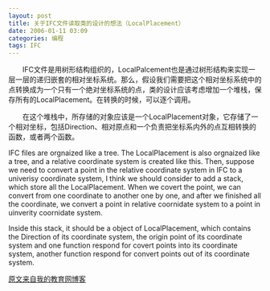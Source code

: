 ```yaml
---
layout: post
title: 关于IFC文件读取类的设计的想法（LocalPlacement）
date: 2006-01-11 03:09
categories: 编程
tags: IFC
---
```


　　IFC文件是用树形结构组织的，LocalPalcement也是通过树形结构来实现一层一层的递归嵌套的相对坐标系统。那么，假设我们需要把这个相对坐标系统中的点转换成为一个只有一个绝对坐标系统的点，类的设计应该考虑增加一个堆栈，保存所有的LocalPlacement。在转换的时候，可以逐个调用。

<!-- more -->

　　在这个堆栈中，所存储的对象应该是一个LocalPlacement对象，它存储了一个相对坐标，包括Direction、相对原点和一个负责把坐标系内外的点互相转换的函数，或者两个函数。

IFC files are orgnaized like a tree. The LocalPlacement is also orgnaized like a tree, and a relative coordinate system is created like this. Then, suppose we need to convert a point in the relative coordinate system in IFC to a univerisy coordinate system, I think we should consider to add a stack, which store all the LocalPlacement. When we covert the point, we can convert from one coordinate to another one by one, and after we finished all the coordinate, we convert a point in relative coornidate system to a point in uinverity coornidate system.

Inside this stack, it should be a object of LocalPlacement, which contains the Direction of its coordinate system, the origin point of its coordinate system and one function respond for covert points into its coordinate system, another function respond for convert points out of its coordinate system.

[原文来自我的教育网博客][原文来自我的教育网博客]

[原文来自我的教育网博客]:http://teacher.edu.cn/pc/article/200601/333804.html
